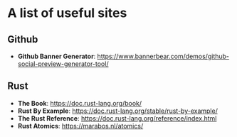 # A list of useful sites

## Github
* **Github Banner Generator**: https://www.bannerbear.com/demos/github-social-preview-generator-tool/

## Rust
* **The Book**: https://doc.rust-lang.org/book/
* **Rust By Example**: https://doc.rust-lang.org/stable/rust-by-example/
* **The Rust Reference**: https://doc.rust-lang.org/reference/index.html
* **Rust Atomics**: https://marabos.nl/atomics/
